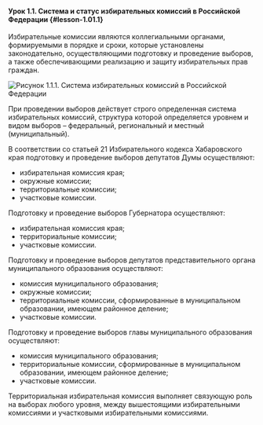 #### Урок 1.1. Система и статус избирательных комиссий в Российской Федерации {#lesson-1.01.1}

Избирательные комиссии являются коллегиальными органами, формируемыми в порядке и сроки, которые установлены законодательно, осуществляющими подготовку и проведение выборов, а также обеспечивающими реализацию и защиту избирательных прав граждан.

![Рисунок 1.1.1. Система избирательных комиссий в Российской Федерации](./1.01.1.1.png)

При проведении выборов действует строго определенная система избирательных комиссий, структура которой определяется уровнем и видом выборов – федеральный, региональный и местный (муниципальный).

В соответствии со статьей 21 Избирательного кодекса Хабаровского края подготовку и проведение выборов депутатов Думы осуществляют:

- избирательная комиссия края;
- окружные комиссии;
- территориальные комиссии;
- участковые комиссии.

Подготовку и проведение выборов Губернатора осуществляют:

- избирательная комиссия края;
- территориальные комиссии;
- участковые комиссии.

Подготовку и проведение выборов депутатов представительного органа муниципального образования осуществляют:

- комиссия муниципального образования;
- окружные комиссии;
- территориальные комиссии, сформированные в муниципальном образовании, имеющем районное деление;
- участковые комиссии.

Подготовку и проведение выборов главы муниципального образования осуществляют:

- комиссия муниципального образования;
- территориальные комиссии, сформированные в муниципальном образовании, имеющем районное деление;
- участковые комиссии.

Территориальная избирательная комиссия выполняет связующую роль на выборах любого уровня, между вышестоящими избирательными комиссиями и участковыми избирательными комиссиями.
